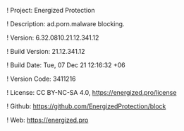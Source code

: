 ! Project: Energized Protection

! Description: ad.porn.malware blocking.

! Version: 6.32.0810.21.12.341.12

! Build Version: 21.12.341.12

! Build Date: Tue, 07 Dec 21 12:16:32 +06

! Version Code: 3411216

! License: CC BY-NC-SA 4.0, https://energized.pro/license

! Github: https://github.com/EnergizedProtection/block

! Web: https://energized.pro
